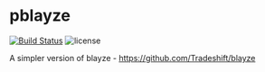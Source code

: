 # pblayze 

[![Build Status](https://travis-ci.org/liufuyang/pblayze.svg?branch=master)](https://travis-ci.org/liufuyang/pblayze) 
![license](https://img.shields.io/github/license/liufuyang/pblayze.svg)


A simpler version of blayze - https://github.com/Tradeshift/blayze
